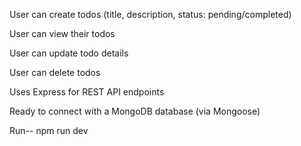 User can create todos (title, description, status: pending/completed)

User can view their todos

User can update todo details

User can delete todos

Uses Express for REST API endpoints

Ready to connect with a MongoDB database (via Mongoose)


Run-- npm run dev
